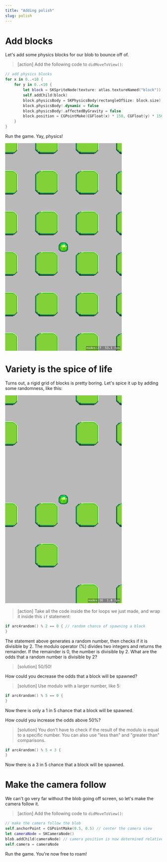 ```yaml
---
title: "Adding polish"
slug: polish
---
```


# Add blocks

Let's add some physics blocks for our blob to bounce off of.

> [action]
> Add the following code to `didMoveToView()`:
```swift
// add physics blocks
for x in 0..<10 {
    for y in 0..<10 {
        let block = SKSpriteNode(texture: atlas.textureNamed("block"))
        self.addChild(block)
        block.physicsBody = SKPhysicsBody(rectangleOfSize: block.size)
        block.physicsBody!.dynamic = false
        block.physicsBody!.affectedByGravity = false
        block.position = CGPointMake(CGFloat(x) * 150, CGFloat(y) * 150)
    }
}
```

Run the game. Yay, physics!

![Block grid with physics](../Tutorial-Images/blocks.png "Block grid with physics")

# Variety is the spice of life

Turns out, a rigid grid of blocks is pretty boring. Let's spice it up by adding some randomness, like this:

![Randomized block grid](../Tutorial-Images/random.png "Randomized block grid")

> [action]
> Take all the code inside the for loops we just made, and wrap it inside this `if` statement:
```swift
if arc4random() % 2 == 0 { // random chance of spawning a block
}
```

The statement above generates a random number, then checks if it is divisible by 2. The modulo operator (%) divides two integers and returns the remainder. If the remainder is 0, the number is divisible by 2. What are the odds that a random number is divisible by 2?

> [solution]
> 50/50!

How could you decrease the odds that a block will be spawned?

> [solution]
> Use modulo with a larger number, like 5:
```swift
if arc4random() % 5 == 0 {
}
```
Now there is only a 1 in 5 chance that a block will be spawned.

How could you increase the odds above 50%?

> [solution]
> You don't have to check if the result of the modulo is equal to a specific number. You can also use "less than" and "greater than" comparisons.
```swift
if arc4random() % 5 < 3 {
}
```
Now there is a 3 in 5 chance that a block will be spawned.

# Make the camera follow

We can't go very far without the blob going off screen, so let's make the camera follow it.

> [action]
> Add the following code to `didMoveToView()`:
```swift
// make the camera follow the blob
self.anchorPoint = CGPointMake(0.5, 0.5) // center the camera view
let cameraNode = SKCameraNode()
blob.addChild(cameraNode) // camera position is now determined relative to the blob
self.camera = cameraNode
```

Run the game. You're now free to roam!
